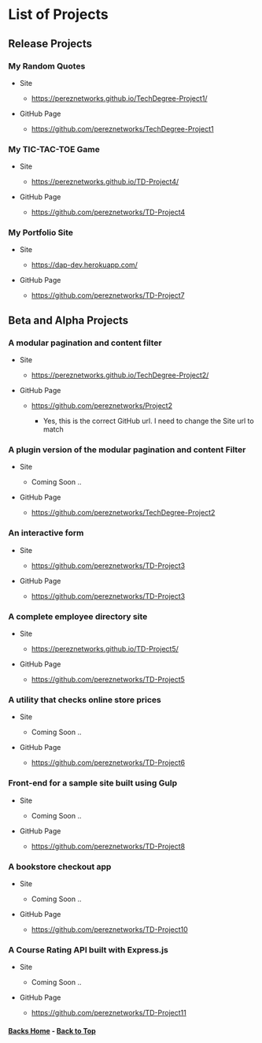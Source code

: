 # List of Projects

## Release Projects

### My Random Quotes

  - Site
    - https://pereznetworks.github.io/TechDegree-Project1/

  - GitHub Page
    - https://github.com/pereznetworks/TechDegree-Project1

### My TIC-TAC-TOE Game

  - Site
    - https://pereznetworks.github.io/TD-Project4/

  - GitHub Page
    - https://github.com/pereznetworks/TD-Project4

### My Portfolio Site

  - Site
    - https://dap-dev.herokuapp.com/

  - GitHub Page
    - https://github.com/pereznetworks/TD-Project7

## Beta and Alpha Projects

### A modular pagination and content filter

  - Site
    - https://pereznetworks.github.io/TechDegree-Project2/

  - GitHub Page
    - https://github.com/pereznetworks/Project2

      - Yes, this is the correct GitHub url. I need to change the Site url to match

### A plugin version of the modular pagination and content Filter

  - Site
    - Coming Soon ..

  - GitHub Page
    - https://github.com/pereznetworks/TechDegree-Project2

### An interactive form

  - Site
    - https://github.com/pereznetworks/TD-Project3

  - GitHub Page
    - https://github.com/pereznetworks/TD-Project3

### A complete employee directory site

  - Site
    - https://pereznetworks.github.io/TD-Project5/

  - GitHub Page
    - https://github.com/pereznetworks/TD-Project5

### A utility that checks online store prices

  - Site
    - Coming Soon ..

  - GitHub Page
    - https://github.com/pereznetworks/TD-Project6

### Front-end for a sample site built using Gulp

  - Site
    - Coming Soon ..

  - GitHub Page
    - https://github.com/pereznetworks/TD-Project8

### A bookstore checkout app

  - Site
    - Coming Soon ..

  - GitHub Page
    - https://github.com/pereznetworks/TD-Project10

### A Course Rating API built with Express.js

  - Site
    - Coming Soon ..

  - GitHub Page
    - https://github.com/pereznetworks/TD-Project11


#### [Backs Home](README.md) - [Back to Top](#list-of-projects)
